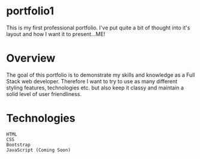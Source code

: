 # portfolio1
This is my first professional portfolio. I've put quite a bit of thought into it's layout and how I want it to present...ME!

# Overview
The goal of this portfolio is to demonstrate my skills and knowledge as a Full Stack web developer.
Therefore I want to try to use as many different styling features, technologies etc. but also keep it classy and maintain a solid
level of user friendliness.

# Technologies
    HTML
    CSS
    Bootstrap
    JavaScript (Coming Soon)